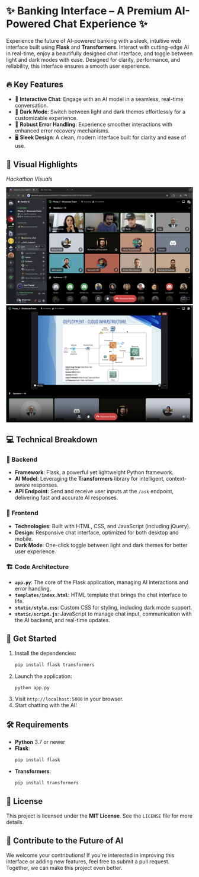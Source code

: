 # ✨ Banking Interface – A Premium AI-Powered Chat Experience ✨

Experience the future of AI-powered banking with a sleek, intuitive web interface built using **Flask** and **Transformers**. Interact with cutting-edge AI in real-time, enjoy a beautifully designed chat interface, and toggle between light and dark modes with ease. Designed for clarity, performance, and reliability, this interface ensures a smooth user experience.

## 🔥 Key Features

- 💬 **Interactive Chat**: Engage with an AI model in a seamless, real-time conversation.
- 🌙 **Dark Mode**: Switch between light and dark themes effortlessly for a customizable experience.
- 🚀 **Robust Error Handling**: Experience smoother interactions with enhanced error recovery mechanisms.
- 🖥️ **Sleek Design**: A clean, modern interface built for clarity and ease of use.

## 📸 Visual Highlights

_Hackathon Visuals_

![Event](/data/event.png)
![Visual](/data/visual.png)

## 💻 Technical Breakdown

### 🧠 Backend

- **Framework**: Flask, a powerful yet lightweight Python framework.
- **AI Model**: Leveraging the **Transformers** library for intelligent, context-aware responses.
- **API Endpoint**: Send and receive user inputs at the `/ask` endpoint, delivering fast and accurate AI responses.

### 🎨 Frontend

- **Technologies**: Built with HTML, CSS, and JavaScript (including jQuery).
- **Design**: Responsive chat interface, optimized for both desktop and mobile.
- **Dark Mode**: One-click toggle between light and dark themes for better user experience.

### 🏗️ Code Architecture

- **`app.py`**: The core of the Flask application, managing AI interactions and error handling.
- **`templates/index.html`**: HTML template that brings the chat interface to life.
- **`static/style.css`**: Custom CSS for styling, including dark mode support.
- **`static/script.js`**: JavaScript to manage chat input, communication with the AI backend, and real-time updates.

## 🚀 Get Started

1. Install the dependencies:
   ```bash
   pip install flask transformers
   ```
2. Launch the application:
   ```bash
   python app.py
   ```
3. Visit `http://localhost:5000` in your browser.
4. Start chatting with the AI!

## 🛠️ Requirements

- **Python** 3.7 or newer
- **Flask**:
   ```bash
   pip install flask
   ```
- **Transformers**:
   ```bash
   pip install transformers
   ```

## 📄 License

This project is licensed under the **MIT License**. See the `LICENSE` file for more details.

## 🤝 Contribute to the Future of AI

We welcome your contributions! If you're interested in improving this interface or adding new features, feel free to submit a pull request. Together, we can make this project even better.